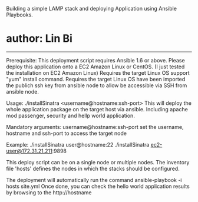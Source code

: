 Building a simple LAMP stack and deploying Application using Ansible Playbooks.
# author: Lin Bi
-------------------------------------------

Prerequisite:
This deployment script requires Ansible 1.6 or above.
Please deploy this application onto a EC2 Amazon Linux or CentOS. (I just tested the installation on EC2 Amazon Linux)
Requires the target Linux OS support "yum" install command.
Requires the target Linux OS have been imported the publich ssh key from ansible node to allow be accessible via SSH from ansible node.

Usage:
./installSinatra <username@hostname:ssh-port>
This will deploy the whole application package on the target host via ansible. Including apache mod passenger, security and hellp world application.

Mandatory arguments:
username@hostname:ssh-port  set the username, hostname and ssh-port to access the target node

Example:
./installSinatra user@hostname:22
./installSinatra ec2-user@172.31.21.211:9898
 
This deploy script can be on a single node or multiple nodes. The inventory file 'hosts' defines the nodes in which the stacks should be configured.

The deployment will automatically run the command ansible-playbook -i hosts site.yml
Once done, you can check the hello world application results by browsing to the http://hostname
